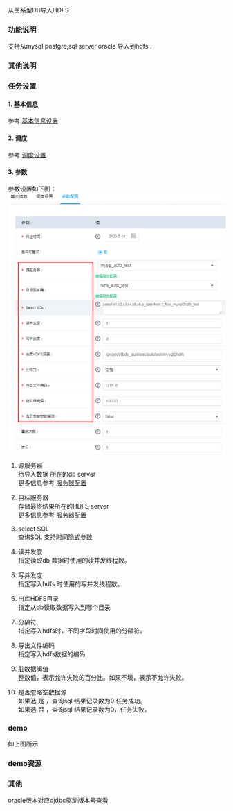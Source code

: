 从关系型DB导入HDFS

### 功能说明
支持从mysql,postgre,sql server,oracle  导入到hdfs .

### 其他说明


### 任务设置
#### 1. 基本信息  
参考 [基本信息设置](/workflow/workflow/runnerBasicInfo.md)  
#### 2. 调度  
参考 [调度设置](/workflow/workflow/runnerCycle.md)  

#### 3. 参数
参数设置如下图：
![db2hdfs](/workflow/workflow/images/db2hdfs1.png)

1. 源服务器  
待导入数据 所在的db server  
更多信息参考 [服务器配置](/workflow/services/readme.md)

2. 目标服务器  
存储最终结果所在的HDFS server   
更多信息参考 [服务器配置](/workflow/services/readme.md)

3. select SQL  
查询SQL
支持[时间隐式参数](/workflow/workflow/more/implicitVariable.md)

4. 读并发度  
指定读取db 数据时使用的读并发线程数。

5. 写并发度  
指定写入hdfs 时使用的写并发线程数。

6. 出库HDFS目录  
指定从db读取数据写入到哪个目录

7. 分隔符  
指定写入hdfs时，不同字段时间使用的分隔符。

8. 导出文件编码  
指定写入hdfs数据的编码  

9. 脏数据阀值  
整数值，表示允许失败的百分比。如果不填，表示不允许失败。

10. 是否忽略空数据源  
如果选 是 ，查询sql 结果记录数为0 任务成功。  
如果选 否 ，查询sql 结果记录数为0，任务失败。

### demo
如上图所示

### demo资源

### 其他
oracle版本对应ojdbc驱动版本号[查看](
https://www.oracle.com/technetwork/database/enterprise-edition/jdbc-faq-090281.html#01_01)
